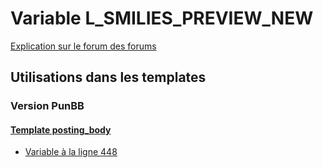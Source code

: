 # Variable L_SMILIES_PREVIEW_NEW
[Explication sur le forum des forums](http://forum.forumactif.com/t294113-listing-des-variables#L_SMILIES_PREVIEW_NEW)
## Utilisations dans les templates
### Version PunBB
#### [Template posting_body](punbb/posting_body.md)
* [Variable à la ligne 448](../punbb/posting_body.tpl#L448)